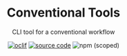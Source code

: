 <div align="center">

# Conventional Tools

CLI tool for a conventional workflow

[![oclif](https://img.shields.io/badge/cli-oclif-brightgreen.svg)](https://oclif.io)
[![source code](https://img.shields.io/badge/source-baln-green)](https://git.baln.co.uk/general/conventional-tools)
![npm (scoped)](https://img.shields.io/npm/v/@baln/conventional-tools)

</div>
